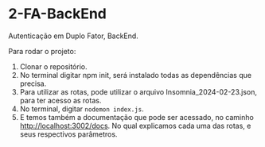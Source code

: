# 2-FA-BackEnd

Autenticação em Duplo Fator, BackEnd.

Para rodar o projeto:

1. Clonar o repositório.
2. No terminal digitar npm init, será instalado todas as dependências que precisa.
3. Para utilizar as rotas, pode utilizar o arquivo Insomnia_2024-02-23.json, para ter acesso as rotas.
4. No terminal, digitar `nodemon index.js`.
5. E temos também a documentação que pode ser acessado, no caminho [http://localhost:3002/docs](). No qual explicamos cada uma das rotas, e seus respectivos parâmetros.
